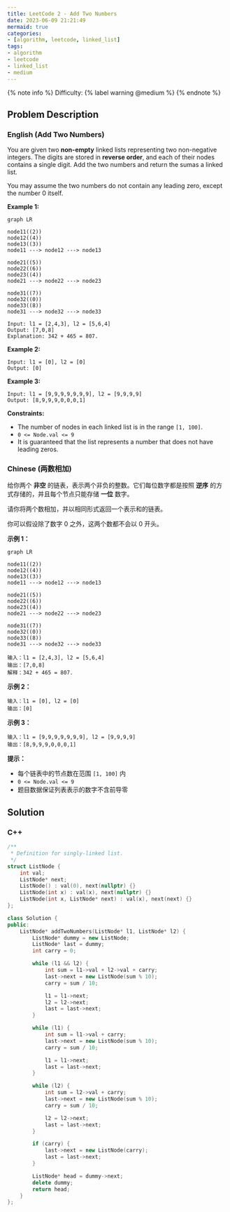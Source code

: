 ```yaml
---
title: LeetCode 2 - Add Two Numbers
date: 2023-06-09 21:21:49
mermaid: true
categories:
- [algorithm, leetcode, linked_list]
tags:
- algorithm
- leetcode
- linked_list
- medium
---
```


{% note info %}
Difficulty: {% label warning @medium %}
{% endnote %}

## Problem Description

### English (Add Two Numbers)

You are given two **non-empty** linked lists representing two non-negative integers. The digits are stored in **reverse order**, and each of their nodes contains a single digit. Add the two numbers and return the sumas a linked list.

You may assume the two numbers do not contain any leading zero, except the number 0 itself.

**Example 1:**

```mermaid
graph LR

node11((2))
node12((4))
node13((3))
node11 ---> node12 ---> node13

node21((5))
node22((6))
node23((4))
node21 ---> node22 ---> node23

node31((7))
node32((0))
node33((8))
node31 ---> node32 ---> node33
```

```log
Input: l1 = [2,4,3], l2 = [5,6,4]
Output: [7,0,8]
Explanation: 342 + 465 = 807.
```

**Example 2:**

```log
Input: l1 = [0], l2 = [0]
Output: [0]
```

**Example 3:**

```log
Input: l1 = [9,9,9,9,9,9,9], l2 = [9,9,9,9]
Output: [8,9,9,9,0,0,0,1]
```

**Constraints:**

- The number of nodes in each linked list is in the range `[1, 100]`.
- `0 <= Node.val <= 9`
- It is guaranteed that the list represents a number that does not have leading zeros.

### Chinese (两数相加)

给你两个 **非空** 的链表，表示两个非负的整数。它们每位数字都是按照 **逆序** 的方式存储的，并且每个节点只能存储 **一位** 数字。

请你将两个数相加，并以相同形式返回一个表示和的链表。

你可以假设除了数字 0 之外，这两个数都不会以 0 开头。

**示例 1：**

```mermaid
graph LR

node11((2))
node12((4))
node13((3))
node11 ---> node12 ---> node13

node21((5))
node22((6))
node23((4))
node21 ---> node22 ---> node23

node31((7))
node32((0))
node33((8))
node31 ---> node32 ---> node33
```

```log
输入：l1 = [2,4,3], l2 = [5,6,4]
输出：[7,0,8]
解释：342 + 465 = 807.
```

**示例 2：**

```log
输入：l1 = [0], l2 = [0]
输出：[0]
```

**示例 3：**

```log
输入：l1 = [9,9,9,9,9,9,9], l2 = [9,9,9,9]
输出：[8,9,9,9,0,0,0,1]
```

**提示：**

- 每个链表中的节点数在范围 `[1, 100]` 内
- `0 <= Node.val <= 9`
- 题目数据保证列表表示的数字不含前导零

## Solution

### C++

```C++
/**
 * Definition for singly-linked list.
 */
struct ListNode {
    int val;
    ListNode* next;
    ListNode() : val(0), next(nullptr) {}
    ListNode(int x) : val(x), next(nullptr) {}
    ListNode(int x, ListNode* next) : val(x), next(next) {}
};

class Solution {
public:
    ListNode* addTwoNumbers(ListNode* l1, ListNode* l2) {
        ListNode* dummy = new ListNode;
        ListNode* last = dummy;
        int carry = 0;

        while (l1 && l2) {
            int sum = l1->val + l2->val + carry;
            last->next = new ListNode(sum % 10);
            carry = sum / 10;

            l1 = l1->next;
            l2 = l2->next;
            last = last->next;
        }

        while (l1) {
            int sum = l1->val + carry;
            last->next = new ListNode(sum % 10);
            carry = sum / 10;

            l1 = l1->next;
            last = last->next;
        }

        while (l2) {
            int sum = l2->val + carry;
            last->next = new ListNode(sum % 10);
            carry = sum / 10;

            l2 = l2->next;
            last = last->next;
        }

        if (carry) {
            last->next = new ListNode(carry);
            last = last->next;
        }

        ListNode* head = dummy->next;
        delete dummy;
        return head;
    }
};
```
